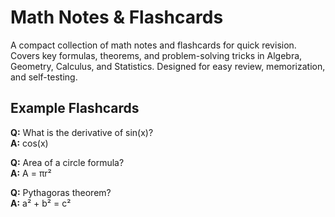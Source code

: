 # Math Notes & Flashcards

A compact collection of math notes and flashcards for quick revision. Covers key formulas, theorems, and problem-solving tricks in Algebra, Geometry, Calculus, and Statistics. Designed for easy review, memorization, and self-testing.

## Example Flashcards

**Q:** What is the derivative of sin(x)?  
**A:** cos(x)

**Q:** Area of a circle formula?  
**A:** A = πr²

**Q:** Pythagoras theorem?  
**A:** a² + b² = c²
